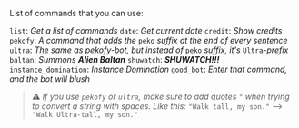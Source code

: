 List of commands that you can use:

`list`: *Get a list of commands*
`date`: *Get current date*
`credit`: *Show credits*
`pekofy`: *A command that adds the* `peko` *suffix at the end of every sentence*
`ultra`: *The same as pekofy-bot, but instead of* `peko` *suffix, it's* `Ultra`*-prefix*
`baltan`: *Summons **Alien Baltan***
`shuwatch`: ***SHUWATCH!!!***
`instance_domination`: *Instance Domination*
`good_bot`: *Enter that command, and the bot will blush*

> :warning: *If you use `pekofy` or `ultra`, make sure to add quotes `"` when trying to convert a string with spaces. Like this:*
> `"Walk tall, my son."` --> `"Walk Ultra-tall, my son."`